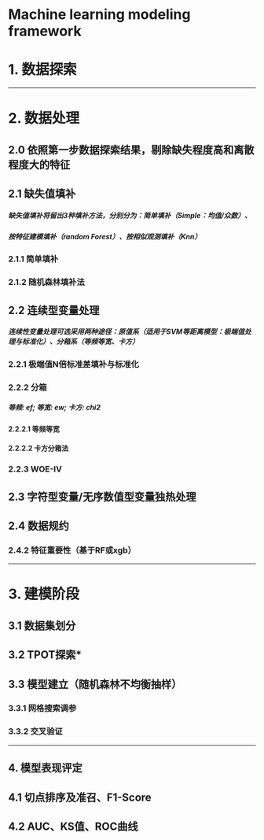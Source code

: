 # Machine learning modeling framework

# 1. 数据探索
----------------------------------------------------------------------------------

# 2. 数据处理 
## 2.0 依照第一步数据探索结果，剔除缺失程度高和离散程度大的特征
    
## 2.1 缺失值填补 
##### 缺失值填补将留出3种填补方法，分别分为：简单填补（Simple：均值/众数）、
##### 按特征建模填补（random Forest）、按相似观测填补（Knn）

### 2.1.1 简单填补
### 2.1.2 随机森林填补法

## 2.2 连续型变量处理
##### 连续性变量处理可选采用两种途径：原值系（适用于SVM等距离模型：极端值处理与标准化）、分箱系（等频等宽、卡方）

### 2.2.1 极端值N倍标准差填补与标准化

### 2.2.2 分箱
##### 等频: ef; 等宽: ew; 卡方: chi2
#### 2.2.2.1 等频等宽
#### 2.2.2.2 卡方分箱法

### 2.2.3 WOE-IV

## 2.3 字符型变量/无序数值型变量独热处理

## 2.4 数据规约
### 2.4.2 特征重要性（基于RF或xgb）
----------------------------------------------------------------------------------

# 3. 建模阶段
## 3.1 数据集划分
## 3.2 TPOT探索*
## 3.3 模型建立（随机森林不均衡抽样）
### 3.3.1 网格搜索调参
### 3.3.2 交叉验证
----------------------------------------------------------------------------------
## 4. 模型表现评定

## 4.1 切点排序及准召、F1-Score
## 4.2 AUC、KS值、ROC曲线
